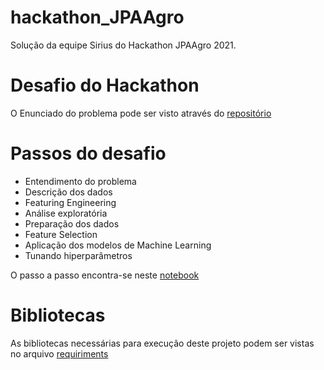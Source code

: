 # hackathon_JPAAgro
Solução da equipe Sirius do Hackathon JPAAgro 2021.


# Desafio do Hackathon
O Enunciado do problema pode ser visto através do [repositório](https://github.com/dsrg-icet/hackathon_JPAAgro)


# Passos do desafio
- Entendimento do problema
- Descrição dos dados
- Featuring Engineering
- Análise exploratória
- Preparação dos dados
- Feature Selection
- Aplicação dos modelos de Machine Learning
- Tunando hiperparâmetros

O passo a passo encontra-se neste [notebook](https://github.com/thiagomantuani/hackathon_JPAAgro/blob/main/notebook/hackton_ufla_JPA_agro.ipynb)


# Bibliotecas
As bibliotecas necessárias para execução deste projeto podem ser vistas no arquivo [requiriments](https://github.com/thiagomantuani/hackathon_JPAAgro/blob/main/requirements.txt)
